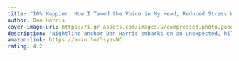 ```yaml
---
title: "10% Happier: How I Tamed the Voice in My Head, Reduced Stress Without Losing My Edge, and Found Self-Help That Actually Works"
author: Dan Harris
cover-image-url: https://i.gr-assets.com/images/S/compressed.photo.goodreads.com/books/1451446393l/18505796.jpg
description: "Nightline anchor Dan Harris embarks on an unexpected, hilarious, and deeply skeptical odyssey through the strange worlds of spirituality and self-help, and discovers a way to get happier that is truly achievable."
amazon-link: https://amzn.to/3syavNC
rating: 4.2
---
```

